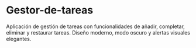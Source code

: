 # Gestor-de-tareas
Aplicación de gestión de tareas con funcionalidades de añadir, completar, eliminar y restaurar tareas. Diseño moderno, modo oscuro y alertas visuales elegantes.
